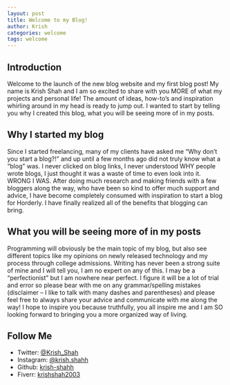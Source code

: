 ```yaml
---
layout: post
title: Welcome to my Blog!
author: Krish
categories: welcome
tags: welcome
---
```

## Introduction
Welcome to the launch of the new blog website and my first blog post! My name is Krish Shah and I am so excited to share with you MORE of what my projects and personal life! The amount of ideas, how-to’s and inspiration whirling around in my head is ready to jump out. I wanted to start by telling you why I created this blog, what you will be seeing more of in my posts.

## Why I started my blog
Since I started freelancing, many of my clients have asked me “Why don’t you start a blog?!” and up until a few months ago did not truly know what a “blog” was. I never clicked on blog links, I never understood WHY people wrote blogs, I just thought it was a waste of time to even look into it. WRONG I WAS. After doing much research and making friends with a few bloggers along the way, who have been so kind to offer much support and advice, I have become completely consumed with inspiration to start a blog for Horderly. I have finally realized all of the benefits that blogging can bring.

## What you will be seeing more of in my posts
Programming will obviously be the main topic of my blog, but also see different topics like my opinions on newly released technology and my process through college admissions. Writing has never been a strong suite of mine and I will tell you, I am no expert on any of this. I may be a “perfectionist” but I am nowhere near perfect. I figure it will be a lot of trial and error so please bear with me on any grammar/spelling mistakes (disclaimer – I like to talk with many dashes and parentheses) and please feel free to always share your advice and communicate with me along the way! I hope to inspire you because truthfully, you all inspire me and I am SO looking forward to bringing you a more organized way of living.

## Follow Me
* Twitter: [@Krish_Shah](https://twitter.com/Krish_Shahh)
* Instagram: [@krish.shahh](https://www.instagram.com/krish.shahh/)
* Github: [krish-shahh](https://github.com/krish-shahh)
* Fiverr: [krishshah2003](https://www.fiverr.com/krishshah2003)
<!---
You’ll find this post in your `_posts` directory. Go ahead and edit it and re-build the site to see your changes. You can rebuild the site in many different ways, but the most common way is to run `jekyll serve`, which launches a web server and auto-regenerates your site when a file is updated.

To add new posts, simply add a file in the `_posts` directory that follows the convention `YYYY-MM-DD-name-of-post.ext` and includes the necessary front matter. Take a look at the source for this post to get an idea about how it works.

Jekyll also offers powerful support for code snippets:

{% highlight ruby %}
def print_hi(name)
puts "Hi, #{name}"
end
print_hi('Tom')
#=> prints 'Hi, Tom' to STDOUT.
{% endhighlight %}

Check out the [Jekyll docs][jekyll-docs] for more info on how to get the most out of Jekyll. File all bugs/feature requests at [Jekyll’s GitHub repo][jekyll-gh]. If you have questions, you can ask them on [Jekyll Talk][jekyll-talk].

[jekyll-docs]: https://jekyllrb.com/docs/home
[jekyll-gh]: https://github.com/jekyll/jekyll
[jekyll-talk]: https://talk.jekyllrb.com/

$ a * b = c ^ b $

$ 2^{\frac{n-1}{3}} $

$ \int\_a^b f(x)\,dx. $

```cpp
#include <iostream>
using namespace std;

int main() {
  cout << "Hello World!";
  return 0;
}
// prints 'Hi, Tom' to STDOUT.
```

```python
class Person:
  def __init__(self, name, age):
    self.name = name
    self.age = age

p1 = Person("John", 36)

print(p1.name)
print(p1.age)
```
--->
